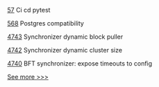 
[57](https://github.com/hyperledger-labs/did-webs-resolver/pull/57) Ci cd pytest

[568](https://github.com/hyperledger-labs/fabric-token-sdk/pull/568) Postgres compatibility

[4743](https://github.com/hyperledger/fabric/pull/4743) Synchronizer dynamic block puller

[4742](https://github.com/hyperledger/fabric/pull/4742) Synchronizer dynamic cluster size

[4740](https://github.com/hyperledger/fabric/pull/4740) BFT synchronizer: expose timeouts to config


[See more >>>](https://start-here.hyperledger.org/pull-requests)
